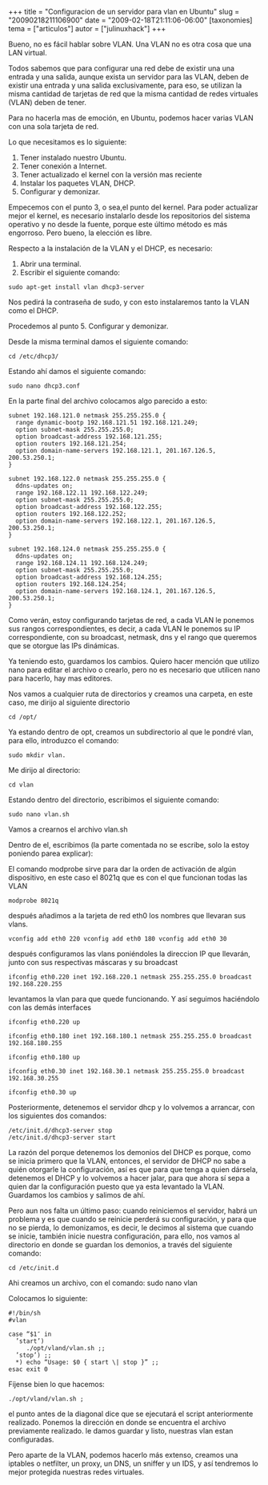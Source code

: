 +++
title = "Configuracion de un servidor para vlan en Ubuntu"
slug = "20090218211106900"
date = "2009-02-18T21:11:06-06:00"
[taxonomies]
tema = ["articulos"]
autor = ["julinuxhack"]
+++

Bueno, no es fácil hablar sobre VLAN. Una VLAN no es otra cosa que una LAN
virtual.

Todos sabemos que para configurar una red debe de existir una una entrada y una
salida, aunque exista un servidor para las VLAN, deben de existir una entrada y
una salida exclusivamente, para eso, se utilizan la misma cantidad de tarjetas
de red que la misma cantidad de redes virtuales (VLAN) deben de tener.

<!-- more -->

Para no hacerla mas de emoción, en Ubuntu, podemos hacer varias VLAN con una
sola tarjeta de red.

Lo que necesitamos es lo siguiente:

1. Tener instalado nuestro Ubuntu.
2. Tener conexión a Internet.
3. Tener actualizado el kernel con la versión mas reciente
4. Instalar los paquetes VLAN, DHCP.
5. Configurar y demonizar.

Empecemos con el punto 3, o sea,el punto del kernel. Para poder actualizar mejor
el kernel, es necesario instalarlo desde los repositorios del sistema operativo
y no desde la fuente, porque este último método es más engorroso. Pero bueno, la
elección es libre.

Respecto a la instalación de la VLAN y el DHCP, es necesario:

1. Abrir una terminal.
2. Escribir el siguiente comando:

```{console}
sudo apt-get install vlan dhcp3-server
```

Nos pedirá la contraseña de sudo, y con esto instalaremos tanto la VLAN como el
DHCP.

Procedemos al punto 5. Configurar y demonizar.

Desde la misma terminal damos el siguiente comando:

```{console}
cd /etc/dhcp3/
```

Estando ahí damos el siguiente comando:

```{console}
sudo nano dhcp3.conf
```

En la parte final del archivo colocamos algo parecido a esto:

```{console}
subnet 192.168.121.0 netmask 255.255.255.0 {
  range dynamic-bootp 192.168.121.51 192.168.121.249;
  option subnet-mask 255.255.255.0;
  option broadcast-address 192.168.121.255;
  option routers 192.168.121.254;
  option domain-name-servers 192.168.121.1, 201.167.126.5, 200.53.250.1;
}

subnet 192.168.122.0 netmask 255.255.255.0 {
  ddns-updates on;
  range 192.168.122.11 192.168.122.249;
  option subnet-mask 255.255.255.0;
  option broadcast-address 192.168.122.255;
  option routers 192.168.122.252;
  option domain-name-servers 192.168.122.1, 201.167.126.5, 200.53.250.1;
}

subnet 192.168.124.0 netmask 255.255.255.0 {
  ddns-updates on;
  range 192.168.124.11 192.168.124.249;
  option subnet-mask 255.255.255.0;
  option broadcast-address 192.168.124.255;
  option routers 192.168.124.254;
  option domain-name-servers 192.168.124.1, 201.167.126.5, 200.53.250.1;
}
```

Como verán, estoy configurando tarjetas de red, a cada VLAN le ponemos sus
rangos correspondientes, es decir, a cada VLAN le ponemos su IP correspondiente,
con su broadcast, netmask, dns y el rango que queremos que se otorgue las IPs
dinámicas.

Ya teniendo esto, guardamos los cambios. Quiero hacer mención que utilizo nano
para editar el archivo o crearlo, pero no es necesario que utilicen nano para
hacerlo, hay mas editores.

Nos vamos a cualquier ruta de directorios y creamos una carpeta, en este caso,
me dirijo al siguiente directorio

```{console}
cd /opt/
```

Ya estando dentro de opt, creamos un subdirectorio al que le pondré
vlan, para ello, introduzco el comando:

```{console}
sudo mkdir vlan.
```

Me dirijo al directorio:

```{console}
cd vlan
```

Estando dentro del directorio, escribimos el siguiente comando:

```{console}
sudo nano vlan.sh
```

Vamos a crearnos el archivo vlan.sh

Dentro de el, escribimos (la parte comentada no se escribe, solo la estoy
poniendo parea explicar):

El comando modprobe sirve para dar la orden de activación de algún dispositivo,
en este caso el 8021q que es con el que funcionan todas las VLAN

`modprobe 8021q`

después añadimos a la tarjeta de red eth0 los nombres
que llevaran sus vlans.

`vconfig add eth0 220 vconfig add eth0 180 vconfig add eth0 30`

después configuramos las vlans poniéndoles la direccion IP que llevarán, junto
con sus respectivas máscaras y su broadcast

`ifconfig eth0.220 inet 192.168.220.1 netmask 255.255.255.0 broadcast 192.168.220.255`

levantamos la vlan para que quede funcionando. Y así seguimos haciéndolo con las
demás interfaces

```{console}
ifconfig eth0.220 up

ifconfig eth0.180 inet 192.168.180.1 netmask 255.255.255.0 broadcast 192.168.180.255

ifconfig eth0.180 up

ifconfig eth0.30 inet 192.168.30.1 netmask 255.255.255.0 broadcast 192.168.30.255

ifconfig eth0.30 up
```

Posteriormente, detenemos el servidor dhcp y lo volvemos a arrancar, con los
siguientes dos comandos:

```{console}
/etc/init.d/dhcp3-server stop
/etc/init.d/dhcp3-server start
```

La razón del porque detenemos los demonios del DHCP es porque, como se inicia
primero que la VLAN, entonces, el servidor de DHCP no sabe a quién otorgarle la
configuración, así es que para que tenga a quien dársela, detenemos el DHCP y lo
volvemos a hacer jalar, para que ahora sí sepa a quien dar la configuración
puesto que ya esta levantado la VLAN. Guardamos los cambios y salimos de ahí.

Pero aun nos falta un último paso: cuando reiniciemos el servidor, habrá un
problema y es que cuando se reinicie perderá su configuración, y para que no se
pierda, lo demonizamos, es decir, le decimos al sistema que cuando se inicie,
también inicie nuestra configuración, para ello, nos vamos al directorio en
donde se guardan los demonios, a través del siguiente comando:

```{console}
cd /etc/init.d
```

Ahi creamos un archivo, con el comando: sudo nano vlan

Colocamos lo siguiente:

```{console}
#!/bin/sh
#vlan

case “$1″ in
  ’start’)
     ./opt/vland/vlan.sh ;;
  ’stop’) ;;
  *) echo “Usage: $0 { start \| stop }” ;;
esac exit 0
```

Fíjense bien lo que hacemos:

```{console}
./opt/vland/vlan.sh ;
```

el punto antes de la diagonal dice que se ejecutará el script anteriormente
realizado. Ponemos la dirección en donde se encuentra el archivo previamente
realizado. le damos guardar y listo, nuestras vlan estan configuradas.

Pero aparte de la VLAN, podemos hacerlo más extenso, creamos una iptables o
netfilter, un proxy, un DNS, un sniffer y un IDS, y así tendremos lo mejor
protegida nuestras redes virtuales.
